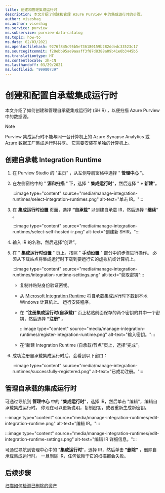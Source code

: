 ```yaml
---
title: 创建和管理集成运行时
description: 本文介绍了创建和管理 Azure Purview 中的集成运行时的步骤。
author: viseshag
ms.author: viseshag
ms.service: purview
ms.subservice: purview-data-catalog
ms.topic: how-to
ms.date: 02/03/2021
ms.openlocfilehash: 9276f845c95b5e736180159b282ddedc33523c17
ms.sourcegitcommit: f28ebb95ae9aaaff3f87d8388a09b41e0b3445b5
ms.translationtype: HT
ms.contentlocale: zh-CN
ms.lasthandoff: 03/29/2021
ms.locfileid: "99980739"
---
```

# <a name="create-and-manage-a-self-hosted-integration-runtime"></a>创建和配置自承载集成运行时

本文介绍了如何创建和管理自承载集成运行时 (SHIR) ，以便扫描 Azure Purview 中的数据源。

> [!NOTE]
> Purview 集成运行时不能与同一台计算机上的 Azure Synapse Analytics 或 Azure 数据工厂集成运行时共享。 它需要安装在单独的计算机上。

## <a name="create-a-self-hosted-integration-runtime"></a>创建自承载 Integration Runtime

1. 在 Purview Studio 的 "主页" ，从左侧导航窗格中选择 " **管理中心** "。

2. 在左侧窗格中的 " **源和扫描** " 下，选择 " **集成运行时**"，然后选择 " **+ 新建**"。

   :::image type="content" source="media/manage-integration-runtimes/select-integration-runtimes.png" alt-text="单击 IR。":::

3. 在 **集成运行时设置** 页面，选择 **“自承载”** 以创建自承载 IR，然后选择 **“继续”** 。

   :::image type="content" source="media/manage-integration-runtimes/select-self-hosted-ir.png" alt-text="创建新 SHIR。":::

4. 输入 IR 的名称，然后选择“创建”。

5. 在 " **集成运行时设置** " 页上，按照 " **手动设置** " 部分中的步骤进行操作。 必须从下载站点将集成运行时下载到要运行它的虚拟机或计算机上。

   :::image type="content" source="media/manage-integration-runtimes/integration-runtime-settings.png" alt-text="获取密钥":::

   - 复制并粘贴身份验证密钥。

   - 从 [Microsoft Integration Runtime](https://www.microsoft.com/download/details.aspx?id=39717) 将自承载集成运行时下载到本地 Windows 计算机上。 运行安装程序。

   - 在 **“注册集成运行时(自承载)”** 页上粘贴前面保存的两个密钥的其中一个密钥，然后选择 **“注册”** 。

     :::image type="content" source="media/manage-integration-runtimes/register-integration-runtime.png" alt-text="输入密钥。":::

   - 在“新建 Integration Runtime (自承载)节点”页上，选择“完成”。 

6. 成功注册自承载集成运行时后，会看到以下窗口：

   :::image type="content" source="media/manage-integration-runtimes/successfully-registered.png" alt-text="已成功注册。":::

## <a name="manage-a-self-hosted-integration-runtime"></a>管理自承载的集成运行时

可通过导航到 **管理中心** 中的 "**集成运行时**"，选择 IR，然后单击 "编辑"，编辑自承载集成运行时。 你现在可以更新说明，复制密钥，或者重新生成新密钥。

:::image type="content" source="media/manage-integration-runtimes/edit-integration-runtime.png" alt-text="编辑 IR。":::

:::image type="content" source="media/manage-integration-runtimes/edit-integration-runtime-settings.png" alt-text="编辑 IR 详细信息。":::

可通过导航到管理中心中的 "**集成运行时**"，选择 IR，然后单击 **"删除"** ，删除自承载集成运行时。 一旦删除 IR，任何依赖于它的扫描都会失败。

## <a name="next-steps"></a>后续步骤

[扫描如何检测已删除的资产](concept-detect-deleted-assets.md)
